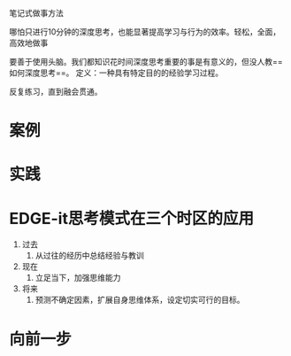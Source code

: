 笔记式做事方法

哪怕只进行10分钟的深度思考，也能显著提高学习与行为的效率。轻松，全面，高效地做事

要善于使用头脑。我们都知识花时间深度思考重要的事是有意义的，但没人教==如何深度思考==。
定义：一种具有特定目的的经验学习过程。

反复练习，直到融会贯通。
# 案例

# 实践

# EDGE-it思考模式在三个时区的应用
1. 过去
	1. 从过往的经历中总结经验与教训
2. 现在
	1. 立足当下，加强思维能力
3. 将来
	1. 预测不确定因素，扩展自身思维体系，设定切实可行的目标。
# 向前一步